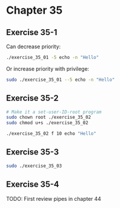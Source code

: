 # Chapter 35

## Exercise 35-1

Can decrease priority:

```sh
./exercise_35_01 -5 echo -n "Hello"
```

Or increase priority with privilege:

```sh
sudo ./exercise_35_01 --5 echo -n "Hello"
```

## Exercise 35-2

```sh
# Make it a set-user-ID-root program
sudo chown root ./exercise_35_02
sudo chmod u+s ./exercise_35_02

./exercise_35_02 f 10 echo "Hello"
```

## Exercise 35-3

```sh
sudo ./exercise_35_03
```

## Exercise 35-4

TODO: First review pipes in chapter 44
